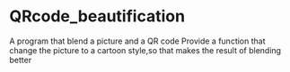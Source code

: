 # QRcode_beautification
A program that blend a picture and a QR code
Provide a function that change the picture to a cartoon style,so that makes the result of blending better
